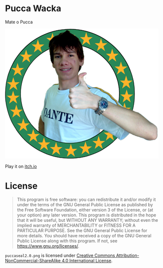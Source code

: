 # Pucca Wacka

Mate o Pucca

![O Pucca](./assets/textures/puccaseal2.0.png)

Play it on [itch.io](https://brawmario.itch.io/pucca-wacka)

# License

>This program is free software: you can redistribute it and/or modify it under the terms of the GNU General Public License as published by the Free Software Foundation, either version 3 of the License, or (at your option) any later version.
>This program is distributed in the hope that it will be useful, but WITHOUT ANY WARRANTY; without even the implied warranty of MERCHANTABILITY or FITNESS FOR A PARTICULAR PURPOSE. See the GNU General Public License for more details.
>You should have received a copy of the GNU General Public License along with this program. If not, see <https://www.gnu.org/licenses/>.

`puccaseal2.0.png` is licensed under [Creative Commons Attribution-NonCommercial-ShareAlike 4.0 International License](https://creativecommons.org/licenses/by-nc-sa/4.0/).
